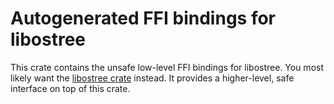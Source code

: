 # Autogenerated FFI bindings for libostree
This crate contains the unsafe low-level FFI bindings for libostree. You most likely want the
[libostree crate](https://crates.io/crates/libostree) instead. It provides a higher-level, safe interface on top of this
crate.
